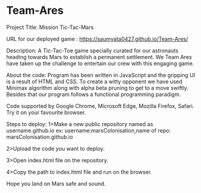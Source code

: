 # Team-Ares


Project Title: 
Mission Tic-Tac-Mars 

URL for our deployed game : 
https://saumyata0427.github.io/Team-Ares/

Description:
A Tic-Tac-Toe game specially curated for our astronauts heading towards Mars to establish a permanent settlement. We Team Ares have taken up the challenge to entertain our crew with this engaging game.

About the code:
Program has been written in JavaScript and the gripping UI is a result of HTML and CSS. 
To create a witty opponent we have used Minimax algorithm along with alpha beta pruning to get to a move swiftly. Besides that our program follows a functional programming paradigm.

Code supported by Google Chrome, Microsoft Edge, Mozilla Firefox, Safari. Try it on your favourite browser.
 

Steps to deploy:
1>Make a new public repository named as username.github.io
  ex: username:marsColonisation,name of repo: marsColonisation.github.io

2>Upload the code you want to deploy.

3>Open index.html file on the repository.

4>Copy the path to index.html file and run on the browser. 


Hope you land on Mars safe and sound.
